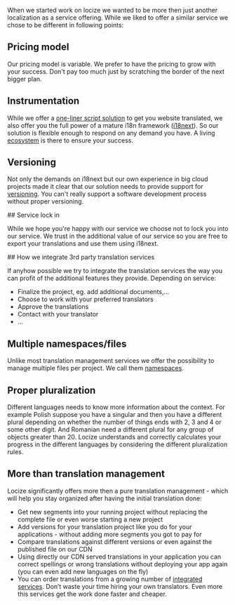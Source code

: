 When we started work on locize we wanted to be more then just another localization as a service offering. While we liked to offer a similar service we chose to be different in following points:

## Pricing model

Our pricing model is variable. We prefer to have the pricing to grow with your success. Don't pay too much just by scratching the border of the next bigger plan.


## Instrumentation

While we offer a [one-liner script solution](https://docs.locize.com/instrumenting-your-code.html#locizify) to get you website translated, we also offer you the full power of a mature i18n framework ([i18next](http://i18next.com)). So our solution is flexible enough to respond on any demand you have. A living [ecosystem](http://i18next.com/docs/ecosystem/) is there to ensure your success.


## Versioning

Not only the demands on i18next but our own experience in big cloud projects made it clear that our solution needs to provide support for [versioning](https://docs.locize.com/versioning.html). You can't really support a software development process without proper versioning.


## Service lock in

While we hope you're happy with our service we choose not to lock you into our service. We trust in the additional value of our service so you are free to export your translations and use them using i18next.


## How we integrate 3rd party translation services

If anyhow possible we try to integrate the translation services the way you can profit of the additional features they provide. Depending on service:


- Finalize the project, eg. add additional documents,...
- Choose to work with your preferred translators
- Approve the translations
- Contact with your translator
- ...


## Multiple namespaces/files

Unlike most translation management services we offer the possibility to manage multiple files per project.
We call them [namespaces](https://docs.locize.com/namespaces.html).


## Proper pluralization

Different languages needs to know more information about the context. For example Polish suppose you have a singular and then you have a different plural depending on whether the number of things ends with 2, 3 and 4 or some other digit.
And Romanian need a different plural for any group of objects greater than 20.
Locize understands and correctly calculates your progress in the different languages by considering the different pluralization rules.


## More than translation management

Locize significantly offers more then a pure translation management - which will help you stay organized after having the initial translation done:

- Get new segments into your running project without replacing the complete file or even worse starting a new project
- Add versions for your translation project like you do for your applications - without adding more segments you got to pay for
- Compare translations against different versions or even against the published file on our CDN
- Using directly our CDN served translations in your application you can correct spellings or wrong translations without deploying your app again (you can even add new languages on the fly)
- You can order translations from a growing number of [integrated services](http://locize.com/services.html). Don’t waste your time hiring your own translators. Even more this services get the work done faster and cheaper.
